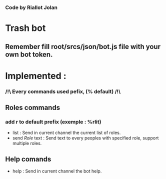 ### Code by Riallot Jolan

# Trash bot

## Remember fill root/srcs/json/bot.js file with your own bot token.


# Implemented :
### /!\ Every commands used pefix, (% default) /!\

## Roles commands
### add r to default prefix (exemple : %rlit)
- list	:	Send in current channel the current list of roles.
- send $Role$ text	:	Send text to every peoples with specified role, support multiple roles.

## Help comands
- help : Send in current channel the bot help.
